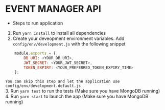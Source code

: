 # EVENT MANAGER API  

- Steps to run application
1. Run `yarn install` to install all dependencies  
2. Create your deveopment environment variables. Add `config/env/development.js` with the following snippet 
```javascript
    module.exports = {
        DB_URI: <YOUR_DB_URI>,
        JWT_SECRET: <YOUR_JWT_SECRET>,
        TOKEN_EXPIRY: <YOUR_PREFERRED_TOKEN_EXPIRY_TIME>
    };
```
`You can skip this step and let the application use config/env/development.default.js`  
3. Run `yarn test` to run the tests (Make sure you have MongoDB running)  
4. Run `yarn start` to launch the app (Make sure you have MongoDB running)    
